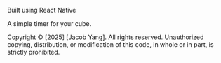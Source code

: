 Built using React Native

A simple timer for your cube.

Copyright © [2025] [Jacob Yang]. All rights reserved.
Unauthorized copying, distribution, or modification of this code, in whole or in part, is strictly prohibited.

